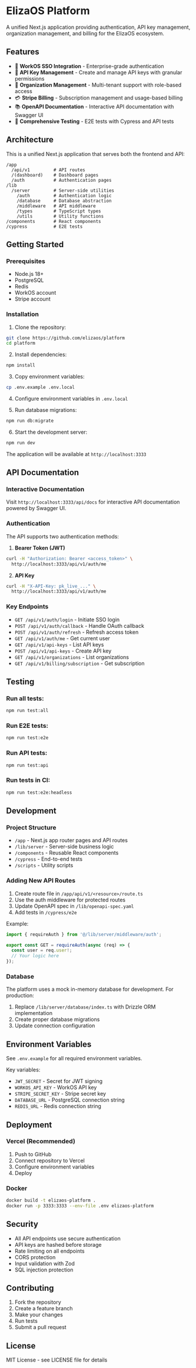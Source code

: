 # ElizaOS Platform

A unified Next.js application providing authentication, API key management, organization management, and billing for the ElizaOS ecosystem.

## Features

- 🔐 **WorkOS SSO Integration** - Enterprise-grade authentication
- 🔑 **API Key Management** - Create and manage API keys with granular permissions
- 🏢 **Organization Management** - Multi-tenant support with role-based access
- 💳 **Stripe Billing** - Subscription management and usage-based billing
- 📚 **OpenAPI Documentation** - Interactive API documentation with Swagger UI
- 🧪 **Comprehensive Testing** - E2E tests with Cypress and API tests

## Architecture

This is a unified Next.js application that serves both the frontend and API:

```
/app
  /api/v1         # API routes
  /(dashboard)    # Dashboard pages
  /auth           # Authentication pages
/lib
  /server         # Server-side utilities
    /auth         # Authentication logic
    /database     # Database abstraction
    /middleware   # API middleware
    /types        # TypeScript types
    /utils        # Utility functions
/components       # React components
/cypress          # E2E tests
```

## Getting Started

### Prerequisites

- Node.js 18+
- PostgreSQL
- Redis
- WorkOS account
- Stripe account

### Installation

1. Clone the repository:
```bash
git clone https://github.com/elizaos/platform
cd platform
```

2. Install dependencies:
```bash
npm install
```

3. Copy environment variables:
```bash
cp .env.example .env.local
```

4. Configure environment variables in `.env.local`

5. Run database migrations:
```bash
npm run db:migrate
```

6. Start the development server:
```bash
npm run dev
```

The application will be available at `http://localhost:3333`

## API Documentation

### Interactive Documentation

Visit `http://localhost:3333/api/docs` for interactive API documentation powered by Swagger UI.

### Authentication

The API supports two authentication methods:

1. **Bearer Token (JWT)**
```bash
curl -H "Authorization: Bearer <access_token>" \
  http://localhost:3333/api/v1/auth/me
```

2. **API Key**
```bash
curl -H "X-API-Key: pk_live_..." \
  http://localhost:3333/api/v1/auth/me
```

### Key Endpoints

- `GET /api/v1/auth/login` - Initiate SSO login
- `POST /api/v1/auth/callback` - Handle OAuth callback
- `POST /api/v1/auth/refresh` - Refresh access token
- `GET /api/v1/auth/me` - Get current user
- `GET /api/v1/api-keys` - List API keys
- `POST /api/v1/api-keys` - Create API key
- `GET /api/v1/organizations` - List organizations
- `GET /api/v1/billing/subscription` - Get subscription

## Testing

### Run all tests:
```bash
npm run test:all
```

### Run E2E tests:
```bash
npm run test:e2e
```

### Run API tests:
```bash
npm run test:api
```

### Run tests in CI:
```bash
npm run test:e2e:headless
```

## Development

### Project Structure

- `/app` - Next.js app router pages and API routes
- `/lib/server` - Server-side business logic
- `/components` - Reusable React components
- `/cypress` - End-to-end tests
- `/scripts` - Utility scripts

### Adding New API Routes

1. Create route file in `/app/api/v1/<resource>/route.ts`
2. Use the auth middleware for protected routes
3. Update OpenAPI spec in `/lib/openapi-spec.yaml`
4. Add tests in `/cypress/e2e`

Example:
```typescript
import { requireAuth } from '@/lib/server/middleware/auth';

export const GET = requireAuth(async (req) => {
  const user = req.user!;
  // Your logic here
});
```

### Database

The platform uses a mock in-memory database for development. For production:

1. Replace `/lib/server/database/index.ts` with Drizzle ORM implementation
2. Create proper database migrations
3. Update connection configuration

## Environment Variables

See `.env.example` for all required environment variables.

Key variables:
- `JWT_SECRET` - Secret for JWT signing
- `WORKOS_API_KEY` - WorkOS API key
- `STRIPE_SECRET_KEY` - Stripe secret key
- `DATABASE_URL` - PostgreSQL connection string
- `REDIS_URL` - Redis connection string

## Deployment

### Vercel (Recommended)

1. Push to GitHub
2. Connect repository to Vercel
3. Configure environment variables
4. Deploy

### Docker

```bash
docker build -t elizaos-platform .
docker run -p 3333:3333 --env-file .env elizaos-platform
```

## Security

- All API endpoints use secure authentication
- API keys are hashed before storage
- Rate limiting on all endpoints
- CORS protection
- Input validation with Zod
- SQL injection protection

## Contributing

1. Fork the repository
2. Create a feature branch
3. Make your changes
4. Run tests
5. Submit a pull request

## License

MIT License - see LICENSE file for details

